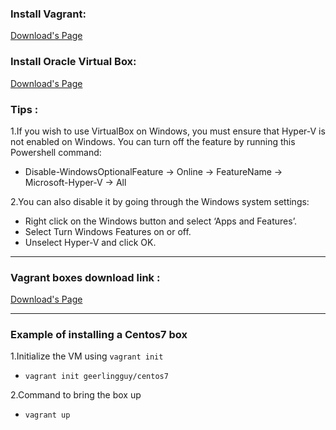 ### Install Vagrant: 

[Download's Page](https://www.vagrantup.com/downloads.html)

### Install Oracle Virtual Box: 

[Download's Page](https://www.virtualbox.org/)

### Tips :

1.If you wish to use VirtualBox on Windows, you must ensure that Hyper-V is not enabled on Windows. You can turn off the feature by running this Powershell command:
  - Disable-WindowsOptionalFeature -> Online -> FeatureName -> Microsoft-Hyper-V -> All

2.You can also disable it by going through the Windows system settings:
  - Right click on the Windows button and select ‘Apps and Features’.
  - Select Turn Windows Features on or off.
  - Unselect Hyper-V and click OK.

---

### Vagrant boxes download link : 

[Download's Page](https://app.vagrantup.com/boxes/search)

---

### Example of installing a Centos7 box 

1.Initialize the VM using `vagrant init`
  - `vagrant init geerlingguy/centos7`

2.Command to bring the box up
  - `vagrant up`

